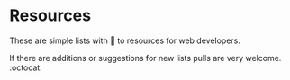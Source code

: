 # Resources

These are simple lists with :link: to resources for web developers.

If there are additions or suggestions for new lists pulls are very welcome. :octocat:
